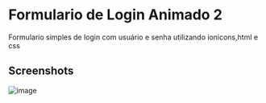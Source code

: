 # Formulario de Login Animado 2

Formulario simples de login com usuário e senha utilizando ionicons,html e css

## Screenshots

![image](https://user-images.githubusercontent.com/51803873/225179519-aa89370a-80e4-4da7-ad2c-291e15e3c9a3.png)

